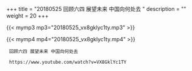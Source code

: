 +++
title = "20180525  回顾六四 展望未来 中国向何处去 "
description = ""
weight = 20
+++

{{< mymp3 mp3="20180525_vx8gklyc1ty.mp3" >}}

{{< mymp4 mp4="20180525_vx8gklyc1ty.mp4" >}}

     回顾六四 展望未来 中国向何处去 
     
     https://www.youtube.com/watch?v=VX8GklYc1TY 
